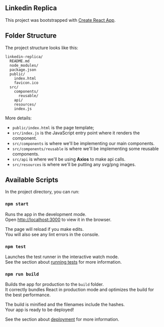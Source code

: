 ## Linkedin Replica

This project was bootstrapped with [Create React App](https://github.com/facebookincubator/create-react-app).

## Folder Structure

The project structure looks like this:

```
linkedin-replica/
  README.md
  node_modules/
  package.json
  public/
    index.html
    favicon.ico
  src/
    components/
      reusable/
    api/
    resources/
    index.js
```

More details:

* `public/index.html` is the page template;
* `src/index.js` is the JavaScript entry point where it renders the <App> component.
* `src/components` is where we'll be implementing our main components.
* `src/components/reusable` is where we'll be implementing some reusable components.
* `src/api` is where we'll be using **Axios** to make api calls.
* `src/resources` is where we'll be putting any svg/png images.

## Available Scripts

In the project directory, you can run:

### `npm start`

Runs the app in the development mode.<br>
Open [http://localhost:3000](http://localhost:3000) to view it in the browser.

The page will reload if you make edits.<br>
You will also see any lint errors in the console.

### `npm test`

Launches the test runner in the interactive watch mode.<br>
See the section about [running tests](#running-tests) for more information.

### `npm run build`

Builds the app for production to the `build` folder.<br>
It correctly bundles React in production mode and optimizes the build for the best performance.

The build is minified and the filenames include the hashes.<br>
Your app is ready to be deployed!

See the section about [deployment](#deployment) for more information.
